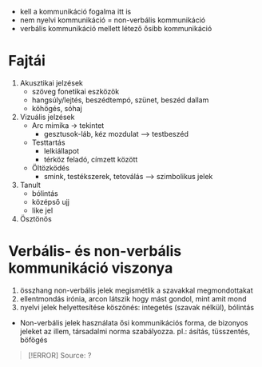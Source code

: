 - kell a kommunikáció fogalma itt is
- nem nyelvi kommunikáció = non-verbális kommunikáció
- verbális kommunikáció mellett létező ősibb kommunikáció

# Fajtái

1. Akusztikai jelzések
	- szöveg fonetikai eszközök
	- hangsúly/lejtés, beszédtempó, szünet, beszéd dallam
	- köhögés, sóhaj
2. Vizuális jelzések
	- Arc mimika -> tekintet
		- gesztusok-láb, kéz mozdulat —> testbeszéd
	- Testtartás
		- lelkiállapot
		- térköz feladó, címzett között
	- Öltözködés
		- smink, testékszerek, tetoválás —> szimbolikus jelek
3. Tanult
	- bólintás
	- középső ujj
	- like jel
4. Ösztönös

# Verbális- és non-verbális kommunikáció viszonya

1. összhang
	non-verbális jelek megismétlik a szavakkal megmondottakat
2. ellentmondás
	irónia, arcon látszik hogy mást gondol, mint amit mond
3. nyelvi jelek helyettesítése
	köszönés: integetés (szavak nélkül), bólintás

- Non-verbális jelek használata ősi kommunikációs forma, de bizonyos jeleket az illem, társadalmi norma szabályozza. 
	pl.: ásítás, tüsszentés, böfögés

> [!ERROR] Source: ?
